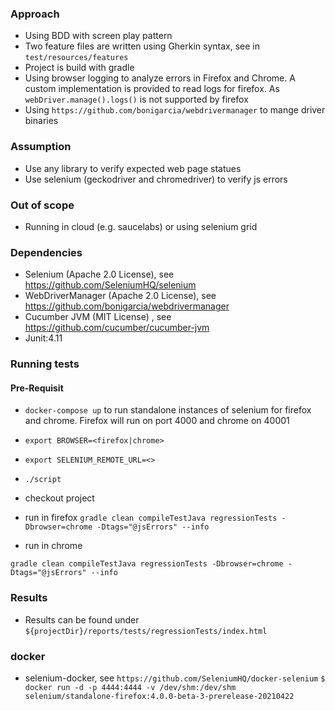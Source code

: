 
### Approach

- Using BDD with screen play pattern
- Two feature files are written using Gherkin syntax, see in `test/resources/features`
- Project is build with gradle
- Using browser logging to analyze errors in Firefox and Chrome. A custom implementation is provided to read logs for firefox. As `webDriver.manage().logs()`
is not supported by firefox
- Using `https://github.com/bonigarcia/webdrivermanager` to mange driver binaries

### Assumption
- Use any library to verify expected web page statues 
- Use selenium (geckodriver and chromedriver) to verify js errors

### Out of scope
- Running in cloud (e.g. saucelabs) or using selenium grid


### Dependencies
- Selenium (Apache 2.0 License), see https://github.com/SeleniumHQ/selenium
- WebDriverManager (Apache 2.0 License), see https://github.com/bonigarcia/webdrivermanager
- Cucumber JVM (MIT License) , see https://github.com/cucumber/cucumber-jvm
- Junit:4.11


### Running tests

#### Pre-Requisit
- `docker-compose up`  to run standalone instances of selenium for firefox and chrome. Firefox will run on port 4000 and chrome on 40001
- `export BROWSER=<firefox|chrome>`
- `export SELENIUM_REMOTE_URL=<>`
- `./script`  
- checkout project 
- run in  firefox
``
gradle clean compileTestJava regressionTests -Dbrowser=chrome -Dtags="@jsErrors" --info
``

- run in chrome  

```
gradle clean compileTestJava regressionTests -Dbrowser=chrome -Dtags="@jsErrors" --info
```

### Results
- Results can be found under `${projectDir}/reports/tests/regressionTests/index.html`


### docker
- selenium-docker, see `https://github.com/SeleniumHQ/docker-selenium`
`$ docker run -d -p 4444:4444 -v /dev/shm:/dev/shm selenium/standalone-firefox:4.0.0-beta-3-prerelease-20210422
`
